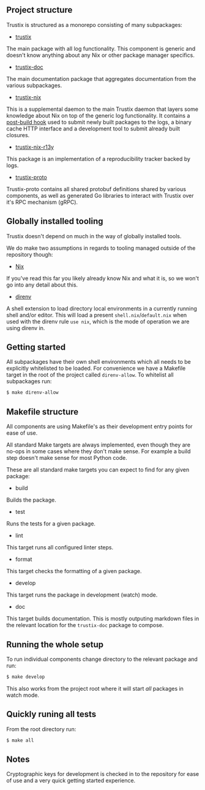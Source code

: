 ## Project structure

Trustix is structured as a monorepo consisting of many subpackages:

- [trustix](https://github.com/nix-community/trustix/blob/master/packages/trustix)

The main package with all log functionality.
This component is generic and doesn't know anything about any Nix or other package manager specifics.

- [trustix-doc](https://github.com/nix-community/trustix/blob/master/packages/trustix-doc)

The main documentation package that aggregates documentation from the various subpackages.

- [trustix-nix](https://github.com/nix-community/trustix/blob/master/packages/trustix-nix)

This is a supplemental daemon to the main Trustix daemon that layers some knowledge about Nix on top of the generic log functionality.
It contains a [post-build hook](https://www.tweag.io/blog/2019-11-21-untrusted-ci/) used to submit newly built packages to the logs, a binary cache HTTP interface and a development tool to submit already built closures.

- [trustix-nix-r13y](https://github.com/nix-community/trustix/blob/master/packages/trustix-nix-r13y)

This package is an implementation of a reproducibility tracker backed by logs.

- [trustix-proto](https://github.com/nix-community/trustix/blob/master/packages/trustix-proto)

Trustix-proto contains all shared protobuf definitions shared by various components, as well as generated Go libraries to interact with Trustix over it's RPC mechanism (gRPC).

## Globally installed tooling

Trustix doesn't depend on much in the way of globally installed tools.

We do make two assumptions in regards to tooling managed outside of the repository though:

- [Nix](https://nixos.org)

If you've read this far you likely already know Nix and what it is, so we won't go into any detail about this.

- [direnv](https://direnv.net)

A shell extension to load directory local environments in a currently running shell and/or editor.
This will load a present `shell.nix`/`default.nix` when used with the direnv rule `use nix`, which is the mode of operation we are using direnv in.

## Getting started

All subpackages have their own shell environments which all needs to be explicitly whitelisted to be loaded.
For convenience we have a Makefile target in the root of the project called `direnv-allow`.
To whitelist all subpackages run:
``` sh
$ make direnv-allow
```

## Makefile structure

All components are using Makefile's as their development entry points for ease of use.

All standard Make targets are always implemented, even though they are no-ops in some cases where they don't make sense.
For example a build step doesn't make sense for most Python code.

These are all standard make targets you can expect to find for any given package:

- build

Builds the package.

- test

Runs the tests for a given package.

- lint

This target runs all configured linter steps.

- format

This target checks the formatting of a given package.

- develop

This target runs the package in development (watch) mode.

- doc

This target builds documentation.
This is mostly outputing markdown files in the relevant location for the `trustix-doc` package to compose.

## Running the whole setup

To run individual components change directory to the relevant package and run:
``` sh
$ make develop
```

This also works from the project root where it will start _all_ packages in watch mode.

## Quickly runing all tests

From the root directory run:
``` sh
$ make all
```

## Notes

Cryptographic keys for development is checked in to the repository for ease of use and a very quick getting started experience.
